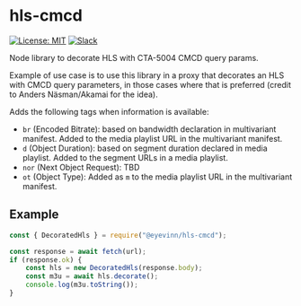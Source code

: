 # hls-cmcd

[![License: MIT](https://img.shields.io/badge/License-MIT-yellow.svg)](https://opensource.org/licenses/MIT) [![Slack](http://slack.streamingtech.se/badge.svg)](http://slack.streamingtech.se)

Node library to decorate HLS with CTA-5004 CMCD query params.

Example of use case is to use this library in a proxy that decorates an HLS with CMCD query parameters, in those cases where that is preferred (credit to Anders Näsman/Akamai for the idea).

Adds the following tags when information is available:

- `br` (Encoded Bitrate): based on bandwidth declaration in multivariant manifest. Added to the media playlist URL in the multivariant manifest.
- `d` (Object Duration): based on segment duration declared in media playlist. Added to the segment URLs in a media playlist.
- `nor` (Next Object Request): TBD
- `ot` (Object Type): Added as `m` to the media playlist URL in the multivariant manifest.

## Example

```javascript
const { DecoratedHls } = require("@eyevinn/hls-cmcd");

const response = await fetch(url);
if (response.ok) {
    const hls = new DecoratedHls(response.body);
    const m3u = await hls.decorate();
    console.log(m3u.toString());
}
```
